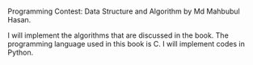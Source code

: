 # 
Programming Contest: Data Structure and Algorithm
by Md Mahbubul Hasan.

I will implement the algorithms that are discussed in the book. 
The programming language used in this book is C. I will implement codes in Python.
